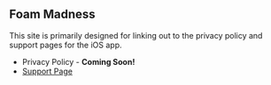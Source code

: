 ## Foam Madness

This site is primarily designed for linking out to the privacy policy and support pages for the iOS app.

- Privacy Policy - **Coming Soon!**
- [Support Page](support.md)
